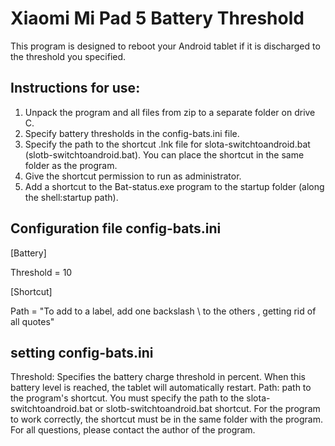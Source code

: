 # Xiaomi Mi Pad 5 Battery Threshold

This program is designed to reboot your Android tablet if it is discharged to the threshold you specified.

## Instructions for use:
1) Unpack the program and all files from zip to a separate folder on drive C.
2) Specify battery thresholds in the config-bats.ini file.
3) Specify the path to the shortcut .lnk file for slota-switchtoandroid.bat (slotb-switchtoandroid.bat). You can place the shortcut in the same folder as the program.
4) Give the shortcut permission to run as administrator.
5) Add a shortcut to the Bat-status.exe program to the startup folder (along the shell:startup path).

## Configuration file config-bats.ini

[Battery]

Threshold = 10

[Shortcut]

Path = "To add to a label, add one backslash \ to the others \, getting rid of all quotes"

## setting config-bats.ini

Threshold: Specifies the battery charge threshold in percent. When this battery level is reached, the tablet will automatically restart.
Path: path to the program's shortcut. You must specify the path to the slota-switchtoandroid.bat or slotb-switchtoandroid.bat shortcut. For the program to work correctly, the shortcut must be in the same folder with the program.
For all questions, please contact the author of the program. 





